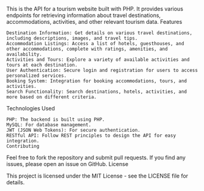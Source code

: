 This is the API for a tourism website built with PHP. It provides various endpoints for retrieving information about travel destinations, accommodations, activities, and other relevant tourism data.
Features

    Destination Information: Get details on various travel destinations, including descriptions, images, and travel tips.
    Accommodation Listings: Access a list of hotels, guesthouses, and other accommodations, complete with ratings, amenities, and availability.
    Activities and Tours: Explore a variety of available activities and tours at each destination.
    User Authentication: Secure login and registration for users to access personalized services.
    Booking System: Integration for booking accommodations, tours, and activities.
    Search Functionality: Search destinations, hotels, activities, and more based on different criteria.

Technologies Used

    PHP: The backend is built using PHP.
    MySQL: For database management.
    JWT (JSON Web Tokens): For secure authentication.
    RESTful API: Follow REST principles to design the API for easy integration.
    Contributing

Feel free to fork the repository and submit pull requests. If you find any issues, please open an issue on GitHub.
License

This project is licensed under the MIT License - see the LICENSE file for details.
